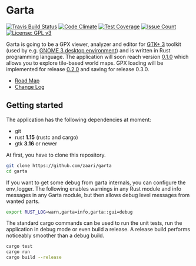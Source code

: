 # Garta 
[![Travis Build Status](https://travis-ci.org/zaari/garta.svg?branch=master)](https://travis-ci.org/zaari/garta) 
[![Code Climate](https://codeclimate.com/github/zaari/garta/badges/gpa.svg)](https://codeclimate.com/github/zaari/garta)
[![Test Coverage](https://codeclimate.com/github/zaari/garta/badges/coverage.svg)](https://codeclimate.com/github/zaari/garta/coverage)
[![Issue Count](https://codeclimate.com/github/zaari/garta/badges/issue_count.svg)](https://codeclimate.com/github/zaari/garta)
[![License: GPL v3](https://img.shields.io/badge/License-GPL%20v3-blue.svg)](http://www.gnu.org/licenses/gpl-3.0)


Garta is going to be a GPX viewer, analyzer and editor for [GTK+ 3](http://www.gtk.org/) toolkit (used by e.g. [GNOME 3 desktop environment](https://www.gnome.org/gnome-3/)) and is written in Rust programming language. The application will soon reach version [0.1.0](https://github.com/zaari/garta/milestone/1) which allows you to explore tile-based world maps. GPX loading will be implemented for release [0.2.0](https://github.com/zaari/garta/milestone/2) and saving for release 0.3.0.

* [Road Map](RoadMap.md)
* [Change Log](ChangeLog.md)

## Getting started
The application has the following dependencies at moment:

* git 
* rust **1.15** (rustc and cargo)
* gtk **3.16** or newer

At first, you have to clone this repository.

```bash
git clone https://github.com/zaari/garta
cd garta
```

If you want to get some debug from garta internals, you can configure the env_logger. The following enables warnings in any Rust module and info messages in any Garta module, but then allows debug level messages from wanted parts.

```bash
export RUST_LOG=warn,garta=info,garta::gui=debug
```

The standard cargo commands can be used to run the unit tests, run the application in debug mode or even build a release. A release build performs noticeably smoother than a debug build.

```bash
cargo test
cargo run
cargo build --release
```
